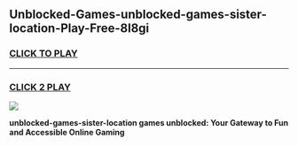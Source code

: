 
## Unblocked-Games-unblocked-games-sister-location-Play-Free-8l8gi
<h3>
<a href="https://premium76.site?title=unblocked-games-sister-location&ref=15A">CLICK TO PLAY</a></h3>
<hr>

<h3>
<a href="https://premium76.site?title=unblocked-games-sister-location&ref=15A">CLICK 2 PLAY</a>
  
</h3>

<a href="https://premium76.site?title=unblocked-games-sister-location&ref=15A"><img src="https://clearcache.store/games.png"></a>


**unblocked-games-sister-location games unblocked: Your Gateway to Fun and Accessible Online Gaming**
